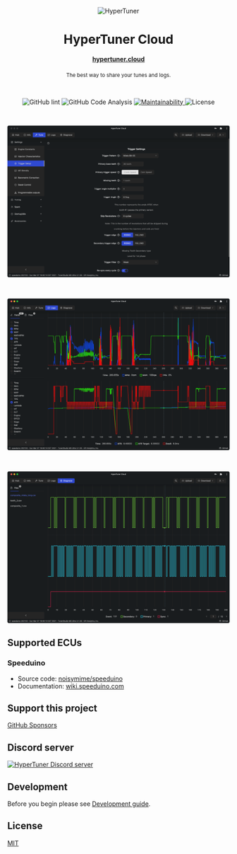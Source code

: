 <p align="center">
  <img src="/public/icons/icon.png" alt="HyperTuner" width="100">
</p>

<h1 align="center">HyperTuner Cloud</h1>

<div align="center">
  <p><a href="https://hypertuner.cloud"><strong>hypertuner.cloud</strong></a></p>
  <p><sub>The best way to share your tunes and logs.</sub></p>
</div>

<br/>

<div align="center">
  <p>
    <img alt="GitHub lint" src="https://github.com/hyper-tuner/hyper-tuner-cloud/actions/workflows/lint.js.yml/badge.svg?branch=master">
    <img alt="GitHub Code Analysis" src="https://github.com/hyper-tuner/hyper-tuner-cloud/actions/workflows/codeql-analysis.yml/badge.svg">
    <a href="https://codeclimate.com/github/hyper-tuner/hyper-tuner-cloud/maintainability">
      <img alt="Maintainability" src="https://api.codeclimate.com/v1/badges/d810354c0bca64ec9316/maintainability">
    </a>
    <img alt="License" src="https://img.shields.io/github/license/hyper-tuner/hyper-tuner-cloud">
  </p>
</div>

<br/>

![Screenshot VE Table](/public/img/screen1.png)

<br/>

![Screenshot Logs](/public/img/screen2.png)

<br/>

![Screenshot Tooth](/public/img/screen3.png)

## Supported ECUs

### Speeduino

- Source code: [noisymime/speeduino](https://github.com/noisymime/speeduino)
- Documentation: [wiki.speeduino.com](https://wiki.speeduino.com/)

## Support this project

[GitHub Sponsors](https://github.com/sponsors/karniv00l)

## Discord server

[![HyperTuner Discord server](https://dcbadge.vercel.app/api/server/HdxznPUA)](https://discord.gg/HdxznPUA)

## Development

Before you begin please see [Development guide](https://github.com/hyper-tuner/hyper-tuner-cloud/blob/master/DEVELOPMENT.md).

## License

[MIT](https://github.com/hyper-tuner/hyper-tuner-cloud/blob/master/LICENSE)
